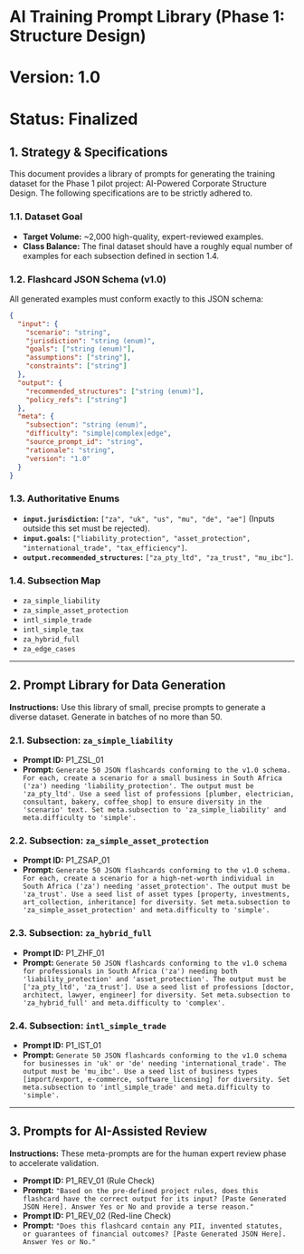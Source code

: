 # AI Training Prompt Library (Phase 1: Structure Design)
# Version: 1.0
# Status: Finalized

## 1. Strategy & Specifications

This document provides a library of prompts for generating the training dataset for the Phase 1 pilot project: AI-Powered Corporate Structure Design. The following specifications are to be strictly adhered to.

### 1.1. Dataset Goal
*   **Target Volume:** ~2,000 high-quality, expert-reviewed examples.
*   **Class Balance:** The final dataset should have a roughly equal number of examples for each subsection defined in section 1.4.

### 1.2. Flashcard JSON Schema (v1.0)
All generated examples must conform exactly to this JSON schema:
```json
{
  "input": {
    "scenario": "string",
    "jurisdiction": "string (enum)",
    "goals": ["string (enum)"],
    "assumptions": ["string"],
    "constraints": ["string"]
  },
  "output": {
    "recommended_structures": ["string (enum)"],
    "policy_refs": ["string"]
  },
  "meta": {
    "subsection": "string (enum)",
    "difficulty": "simple|complex|edge",
    "source_prompt_id": "string",
    "rationale": "string",
    "version": "1.0"
  }
}
```

### 1.3. Authoritative Enums
*   **`input.jurisdiction`:** `["za", "uk", "us", "mu", "de", "ae"]` (Inputs outside this set must be rejected).
*   **`input.goals`:** `["liability_protection", "asset_protection", "international_trade", "tax_efficiency"]`.
*   **`output.recommended_structures`:** `["za_pty_ltd", "za_trust", "mu_ibc"]`.

### 1.4. Subsection Map
*   `za_simple_liability`
*   `za_simple_asset_protection`
*   `intl_simple_trade`
*   `intl_simple_tax`
*   `za_hybrid_full`
*   `za_edge_cases`

---

## 2. Prompt Library for Data Generation

**Instructions:** Use this library of small, precise prompts to generate a diverse dataset. Generate in batches of no more than 50.

### 2.1. Subsection: `za_simple_liability`
*   **Prompt ID:** P1_ZSL_01
*   **Prompt:** `Generate 50 JSON flashcards conforming to the v1.0 schema. For each, create a scenario for a small business in South Africa ('za') needing 'liability_protection'. The output must be 'za_pty_ltd'. Use a seed list of professions [plumber, electrician, consultant, bakery, coffee_shop] to ensure diversity in the 'scenario' text. Set meta.subsection to 'za_simple_liability' and meta.difficulty to 'simple'.`

### 2.2. Subsection: `za_simple_asset_protection`
*   **Prompt ID:** P1_ZSAP_01
*   **Prompt:** `Generate 50 JSON flashcards conforming to the v1.0 schema. For each, create a scenario for a high-net-worth individual in South Africa ('za') needing 'asset_protection'. The output must be 'za_trust'. Use a seed list of asset types [property, investments, art_collection, inheritance] for diversity. Set meta.subsection to 'za_simple_asset_protection' and meta.difficulty to 'simple'.`

### 2.3. Subsection: `za_hybrid_full`
*   **Prompt ID:** P1_ZHF_01
*   **Prompt:** `Generate 50 JSON flashcards conforming to the v1.0 schema for professionals in South Africa ('za') needing both 'liability_protection' and 'asset_protection'. The output must be ['za_pty_ltd', 'za_trust']. Use a seed list of professions [doctor, architect, lawyer, engineer] for diversity. Set meta.subsection to 'za_hybrid_full' and meta.difficulty to 'complex'.`

### 2.4. Subsection: `intl_simple_trade`
*   **Prompt ID:** P1_IST_01
*   **Prompt:** `Generate 50 JSON flashcards conforming to the v1.0 schema for businesses in 'uk' or 'de' needing 'international_trade'. The output must be 'mu_ibc'. Use a seed list of business types [import/export, e-commerce, software_licensing] for diversity. Set meta.subsection to 'intl_simple_trade' and meta.difficulty to 'simple'.`

---

## 3. Prompts for AI-Assisted Review

**Instructions:** These meta-prompts are for the human expert review phase to accelerate validation.

*   **Prompt ID:** P1_REV_01 (Rule Check)
*   **Prompt:** `"Based on the pre-defined project rules, does this flashcard have the correct output for its input? [Paste Generated JSON Here]. Answer Yes or No and provide a terse reason."`
*   **Prompt ID:** P1_REV_02 (Red-line Check)
*   **Prompt:** `"Does this flashcard contain any PII, invented statutes, or guarantees of financial outcomes? [Paste Generated JSON Here]. Answer Yes or No."`
